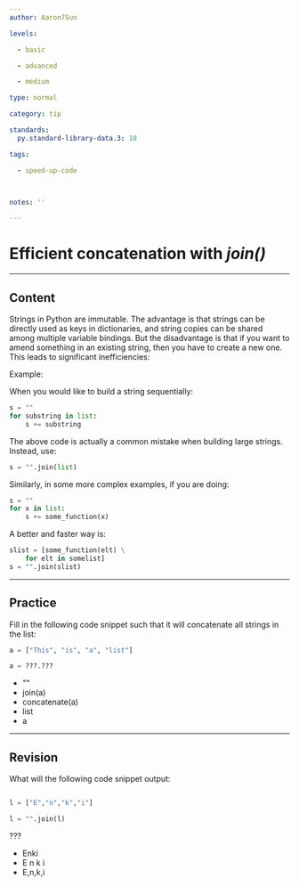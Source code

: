 ```yaml
---
author: Aaron7Sun

levels:

  - basic

  - advanced

  - medium

type: normal

category: tip

standards:
  py.standard-library-data.3: 10

tags:

  - speed-up-code



notes: ''

---
```


# Efficient concatenation with *join()*

---
## Content

Strings in Python are immutable. The advantage is that strings can be directly used as keys in dictionaries, and string copies can be shared among multiple variable bindings. But the disadvantage is that if you want to amend something in an existing string, then you have to create a new one. This leads to significant inefficiencies:

Example:

When you would like to build a string sequentially:
```python
s = ""
for substring in list:
    s += substring
```
The above code is actually a common mistake when building large strings. Instead, use:

```python
s = "".join(list)
```

Similarly, in some more complex examples, if you are doing:

```python
s = ""
for x in list:
    s += some_function(x)
```
A better and faster way is:

```python
slist = [some_function(elt) \
    for elt in somelist]
s = "".join(slist)
```

---
## Practice

Fill in the following code snippet such that it will concatenate all strings in the list:

```python
a = ["This", "is", "a", "list"]

a = ???.???

```

* ""
* join(a)
* concatenate(a)
* list
* a

---
## Revision

What will the following code snippet output:

```python

l = ["E","n","k","i"]

l = "".join(l)
```

???

* Enki
* E n k i
* E,n,k,i
